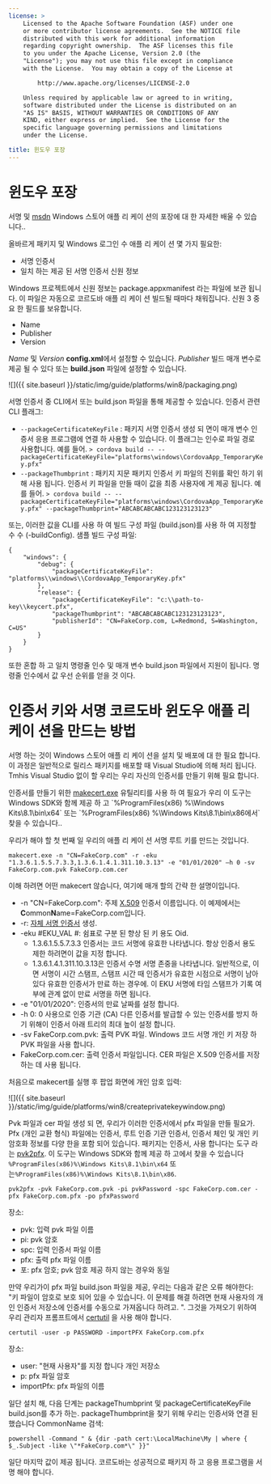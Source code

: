 ```yaml
---
license: >
    Licensed to the Apache Software Foundation (ASF) under one
    or more contributor license agreements.  See the NOTICE file
    distributed with this work for additional information
    regarding copyright ownership.  The ASF licenses this file
    to you under the Apache License, Version 2.0 (the
    "License"); you may not use this file except in compliance
    with the License.  You may obtain a copy of the License at

        http://www.apache.org/licenses/LICENSE-2.0

    Unless required by applicable law or agreed to in writing,
    software distributed under the License is distributed on an
    "AS IS" BASIS, WITHOUT WARRANTIES OR CONDITIONS OF ANY
    KIND, either express or implied.  See the License for the
    specific language governing permissions and limitations
    under the License.

title: 윈도우 포장
---
```


# 윈도우 포장

서명 및 [msdn](https://msdn.microsoft.com/en-us/library/hh446593(v=vs.85).aspx) Windows 스토어 애플 리 케이 션의 포장에 대 한 자세한 배울 수 있습니다..

올바르게 패키지 및 Windows 로그인 수 애플 리 케이 션 몇 가지 필요한:

  * 서명 인증서
  * 일치 하는 제공 된 서명 인증서 신원 정보

Windows 프로젝트에서 신원 정보는 package.appxmanifest 라는 파일에 보관 됩니다. 이 파일은 자동으로 코르도바 애플 리 케이 션 빌드될 때마다 채워집니다. 신원 3 중요 한 필드를 보유합니다.

  * Name
  * Publisher
  * Version

*Name* 및 *Version* **config.xml**에서 설정할 수 있습니다. *Publisher* 빌드 매개 변수로 제공 될 수 있다 또는 **build.json** 파일에 설정할 수 있습니다.

![]({{ site.baseurl }}/static/img/guide/platforms/win8/packaging.png)

서명 인증서 중 CLI에서 또는 build.json 파일을 통해 제공할 수 있습니다. 인증서 관련 CLI 플래그:

  * `--packageCertificateKeyFile` : 패키지 서명 인증서 생성 되 면이 매개 변수 인증서 응용 프로그램에 연결 하 사용할 수 있습니다. 이 플래그는 인수로 파일 경로 사용합니다. 예를 들어. `> cordova build -- --packageCertificateKeyFile="platforms\windows\CordovaApp_TemporaryKey.pfx"`
  * `--packageThumbprint` : 패키지 지문 패키지 인증서 키 파일의 진위를 확인 하기 위해 사용 됩니다. 인증서 키 파일을 만들 때이 값을 최종 사용자에 게 제공 됩니다. 예를 들어. `> cordova build -- --packageCertificateKeyFile="platforms\windows\CordovaApp_TemporaryKey.pfx" --packageThumbprint="ABCABCABCABC123123123123"`

또는, 이러한 값을 CLI를 사용 하 여 빌드 구성 파일 (build.json)를 사용 하 여 지정할 수 수 (-buildConfig). 샘플 빌드 구성 파일:

    {
        "windows": {
            "debug": {
                "packageCertificateKeyFile": "platforms\\windows\\CordovaApp_TemporaryKey.pfx"
            },
            "release": {
                "packageCertificateKeyFile": "c:\\path-to-key\\keycert.pfx",
                "packageThumbprint": "ABCABCABCABC123123123123",
                "publisherId": "CN=FakeCorp.com, L=Redmond, S=Washington, C=US"
            }
        }
    }
    

또한 혼합 하 고 일치 명령줄 인수 및 매개 변수 build.json 파일에서 지원이 됩니다. 명령줄 인수에서 값 우선 순위를 얻을 것 이다.

# 인증서 키와 서명 코르도바 윈도우 애플 리 케이 션을 만드는 방법

서명 하는 것이 Windows 스토어 애플 리 케이 션을 설치 및 배포에 대 한 필요 합니다. 이 과정은 일반적으로 릴리스 패키지를 배포할 때 Visual Studio에 의해 처리 됩니다. Tmhis Visual Studio 없이 할 우리는 우리 자신의 인증서를 만들기 위해 필요 합니다.

인증서를 만들기 위한 [makecert.exe](https://msdn.microsoft.com/en-us/library/ff548309(v=vs.85).aspx) 유틸리티를 사용 하 여 필요가 우리 이 도구는 Windows SDK와 함께 제공 하 고 `%ProgramFiles(x86) %\Windows Kits\8.1\bin\x64` 또는 `%ProgramFiles(x86) %\Windows Kits\8.1\bin\x86에서` 찾을 수 있습니다..

우리가 해야 할 첫 번째 일 우리의 애플 리 케이 션 서명 루트 키를 만드는 것입니다.

`makecert.exe -n "CN=FakeCorp.com" -r -eku "1.3.6.1.5.5.7.3.3,1.3.6.1.4.1.311.10.3.13" -e "01/01/2020" –h 0 -sv FakeCorp.com.pvk FakeCorp.com.cer`

이해 하려면 어떤 makecert 않습니다, 여기에 매개 할의 간략 한 설명이입니다.

  * -n "CN=FakeCorp.com": 주제 [X.509](http://en.wikipedia.org/wiki/X.509) 인증서 이름입니다. 이 예제에서는 **C**ommon**N**ame=FakeCorp.com입니다.
  * -r: [자체 서명 인증서](http://en.wikipedia.org/wiki/Self-signed_certificate) 생성.
  * -eku #EKU_VAL #: 쉼표로 구분 된 향상 된 키 용도 Oid. 
      * 1.3.6.1.5.5.7.3.3 인증서는 코드 서명에 유효한 나타냅니다. 항상 인증서 용도 제한 하려면이 값을 지정 합니다.
      * 1.3.6.1.4.1.311.10.3.13은 인증서 수명 서명 존중을 나타냅니다. 일반적으로, 이면 서명이 시간 스탬프, 스탬프 시간 때 인증서가 유효한 시점으로 서명이 남아 있다 유효한 인증서가 만료 하는 경우에. 이 EKU 서명에 타임 스탬프가 기록 여부에 관계 없이 만료 서명을 하면 됩니다.
  * -e "01/01/2020": 인증서의 만료 날짜를 설정 합니다. 
  * -h 0: 0 사용으로 인증 기관 (CA) 다른 인증서를 발급할 수 있는 인증서를 방지 하기 위해이 인증서 아래 트리의 최대 높이 설정 합니다.
  * -sv FakeCorp.com.pvk: 출력 PVK 파일. Windows 코드 서명 개인 키 저장 하 PVK 파일을 사용 합니다.
  * FakeCorp.com.cer: 출력 인증서 파일입니다. CER 파일은 X.509 인증서를 저장 하는 데 사용 됩니다.

처음으로 makecert를 실행 후 팝업 화면에 개인 암호 입력:

![]({{ site.baseurl }}/static/img/guide/platforms/win8/createprivatekeywindow.png)

Pvk 파일과 cer 파일 생성 되 면, 우리가 이러한 인증서에서 pfx 파일을 만들 필요가. Pfx (개인 교환 형식) 파일에는 인증서, 루트 인증 기관 인증서, 인증서 체인 및 개인 키 암호화 정보를 다양 한을 포함 되어 있습니다. 패키지는 인증서, 사용 합니다는 도구 라는 [pvk2pfx](https://msdn.microsoft.com/en-us/library/ff550672(v=vs.85).aspx). 이 도구는 Windows SDK와 함께 제공 하 고에서 찾을 수 있습니다 `%ProgramFiles(x86)%\Windows Kits\8.1\bin\x64` 또는`%ProgramFiles(x86)%\Windows Kits\8.1\bin\x86`.

`pvk2pfx -pvk FakeCorp.com.pvk -pi pvkPassword -spc FakeCorp.com.cer -pfx FakeCorp.com.pfx -po pfxPassword`

장소:

  * pvk: 입력 pvk 파일 이름
  * pi: pvk 암호
  * spc: 입력 인증서 파일 이름
  * pfx: 출력 pfx 파일 이름
  * 포: pfx 암호; pvk 암호 제공 하지 않는 경우와 동일

만약 우리가이 pfx 파일 build.json 파일을 제공, 우리는 다음과 같은 오류 해야한다: "키 파일이 암호로 보호 되어 있을 수 있습니다. 이 문제를 해결 하려면 현재 사용자의 개인 인증서 저장소에 인증서를 수동으로 가져옵니다 하려고. ". 그것을 가져오기 위하여 우리 관리자 프롬프트에서 [certutil](https://technet.microsoft.com/en-us/library/ee624045(v=ws.10).aspx) 을 사용 해야 합니다.

`certutil -user -p PASSWORD -importPFX FakeCorp.com.pfx`

장소:

  * user: "현재 사용자"를 지정 합니다 개인 저장소
  * p: pfx 파일 암호
  * importPfx: pfx 파일의 이름

일단 설치 해, 다음 단계는 packageThumbprint 및 packageCertificateKeyFile build.json를 추가 하는. packageThumbprint을 찾기 위해 우리는 인증서와 연결 된 했습니다 CommonName 검색:

`powershell -Command " & {dir -path cert:\LocalMachine\My | where { $_.Subject -like \"*FakeCorp.com*\" }}"`

일단 마지막 값이 제공 됩니다. 코르도바는 성공적으로 패키지 하 고 응용 프로그램을 서명 해야 합니다.
